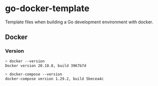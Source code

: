 # go-docker-template
  
Template files when building a Go development environment with docker.  
  

## Docker
  
### Version
  
```bash
> docker --version
Docker version 20.10.8, build 3967b7d

> docker-compose --version
docker-compose version 1.29.2, build 5becea4c
```
  